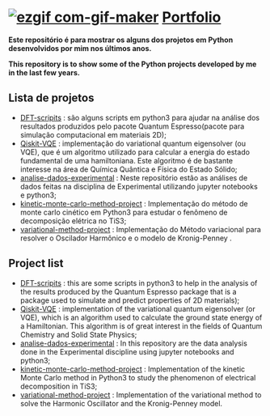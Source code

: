 # [![ezgif com-gif-maker](https://user-images.githubusercontent.com/69605680/161603933-251e088f-3b8f-4ca1-91a5-d9d5fe15061e.gif)](https://github.com/lipetik/portfolio) [Portfolio](https://github.com/lipetik/portfolio) 

**Este repositório é para mostrar os alguns dos projetos em Python desenvolvidos por mim nos últimos anos.**

**This repository is to show some of the Python projects developed by me in the last few years.**

## Lista de projetos ##
* <ins>DFT-scripits</ins> : são alguns scripts em python3 para ajudar na análise dos resultados produzidos pelo pacote Quantum Espresso(pacote para simulação computacional em materiais 2D);
* <ins>Qiskit-VQE</ins> : implementação do variational quantum eigensolver (ou VQE), que é um algoritmo utilizado para calcular a energia do estado fundamental de uma hamiltoniana. Este algoritmo é de bastante interesse na área de Química Quântica e Física do Estado Sólido;
* <ins>analise-dados-experimental</ins> : Neste repositório estão as análises de dados feitas na disciplina de Experimental utilizando jupyter notebooks e python3;
* <ins>kinetic-monte-carlo-method-project</ins> : Implementação do método de monte carlo cinético em Python3 para estudar o fenômeno de decomposição elétrica no TiS3;
* <ins>variational-method-project</ins> : Implementação do Método variacional para resolver o Oscilador Harmônico e o modelo de Kronig-Penney .




## Project list ##
* <ins>DFT-scripits</ins> : this are some scripts in python3 to help in the analysis of the results produced by the Quantum Espresso package that is a package used to simulate and predict properties of 2D materials);
* <ins>Qiskit-VQE</ins> : implementation of the variational quantum eigensolver (or VQE), which is an algorithm used to calculate the ground state energy of a Hamiltonian. This algorithm is of great interest in the fields of Quantum Chemistry and Solid State Physics;
* <ins>analise-dados-experimental</ins> : In this repository are the data analysis done in the Experimental discipline using jupyter notebooks and python3;
* <ins>kinetic-monte-carlo-method-project</ins> : Implementation of the kinetic Monte Carlo method in Python3 to study the phenomenon of electrical decomposition in TiS3;
* <ins>variational-method-project</ins> : Implementation of the variational method to solve the Harmonic Oscillator and the Kronig-Penney model.
